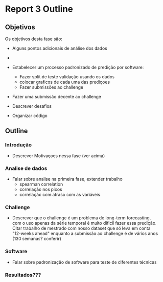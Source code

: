 # Report 3 Outline

## Objetivos
Os objetivos desta fase são:
- Alguns pontos adicionais de análise dos dados
-
- Estabelecer um processo padronizado de predição por software:
    - Fazer split de teste validação usando os dados 
    - colocar graficos de cada uma das prediçoes
    - Fazer submissões ao challenge
 
- Fazer uma submissão decente ao challenge
- Descrever desafios
- Organizar código




## Outline

### Introdução
- Descrever Motivaçoes nessa fase (ver acima)

### Analise de dados
- Falar sobre analise na primeira fase, extender trabalho
    - spearman correlation
    - correlação nos picos
    - correlação com atraso com as variáveis

### Challenge
- Descrever que o challenge é um problema de long-term forecasting,
com o uso apenas da série temporal é muito dificil fazer essa predição.
Citar trabalho de mestrado com nosso dataset que só leva em conta "12-weeks ahead"
enquanto a submissão ao challenge é de vários anos (130 semanas? conferir)

### Software
- Falar sobre padronização de software para teste de diferentes técnicas

### Resultados???
